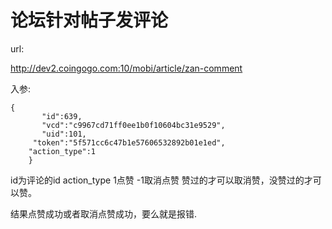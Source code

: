 # 论坛针对帖子发评论 #


url:

http://dev2.coingogo.com:10/mobi/article/zan-comment

入参:

	{
		   "id":639,
	       "vcd":"c9967cd71ff0ee1b0f10604bc31e9529",
	       "uid":101,
		 "token":"5f571cc6c47b1e57606532892b01e1ed",
		"action_type":1		
		}

id为评论的id
action_type 1点赞 -1取消点赞
赞过的才可以取消赞，没赞过的才可以赞。

结果点赞成功或者取消点赞成功，要么就是报错.

	